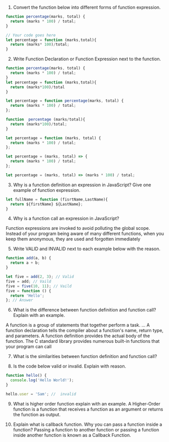 1. Convert the function below into different forms of function expression.

```js
function percentage(marks, total) {
  return (marks * 100) / total;
}

// Your code goes here
let percentage = function (marks,total){
  return (marks* 100)/total;
}
```

2. Write Function Declaration or Function Expression next to the function.

```js
function percentage(marks, total) {
  return (marks * 100) / total;
}
let percentage = function (marks,total){
  return (marks*100)/total
}
```

```js
let percentage = function percentage(marks, total) {
  return (marks * 100) / total;
};

function  percentage (marks/total){
  return (marks*100)/total;
}

```

```js
let percentage = function (marks, total) {
  return (marks * 100) / total;
};
```

```js
let percentage = (marks, total) => {
  return (marks * 100) / total;
};
```

```js
let percentage = (marks, total) => (marks * 100) / total;
```

3. Why is a function definition an expression in JavaScript? Give one example of function expression.
```js
let fullName = function (fisrtName,LastName){
  return ${firstName} ${LastName};
}
```
4. Why is a function call an expression in JavaScript?

Function expressions are invoked to avoid polluting the global scope. Instead of your program being aware of many different functions, when you keep them anonymous, they are used and forgotten immediately

5. Write VALID and INVALID next to each example below with the reason.

```js
function add(a, b) {
  return a + b;
}

let five = add(2, 3); // Valid
five = add; // Vaild
five = five(10, 11); // Vaild
five = function () {
  return 'Hello';
}; // Answer
```

6. What is the difference between function definition and function call? Explain with an example.

A function is a group of statements that together perform a task. ... A function declaration tells the compiler about a function's name, return type, and parameters. A function definition provides the actual body of the function. The C standard library provides numerous built-in functions that your program can call

7. What is the similarities between function definition and function call?

8. Is the code below valid or invalid. Explain with reason.

```js
function hello() {
  console.log('Hello World!');
}

hello.user = 'Sam'; //  invalid
```

9. What is higher order function explain with an example.
A Higher-Order function is a function that receives a function as an argument or returns the function as output.

10. Explain what is callback function. Why you can pass a function inside a function?
Passing a function to another function or passing a function inside another function is known as a Callback Function.

